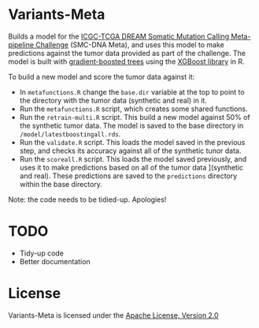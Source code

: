 # Variants-Meta

Builds a model for the [ICGC-TCGA DREAM Somatic Mutation Calling Meta-pipeline Challenge](https://www.synapse.org/#!Synapse:syn4588939/wiki/) 
(SMC-DNA Meta), and uses this model to make predictions against the tumor data provided as part of the challenge. The model is built with 
[gradient-boosted trees](http://xgboost.readthedocs.io/en/latest/model.html) using the [XGBoost library](http://xgboost.readthedocs.io/en/latest/) 
in R.

To build a new model and score the tumor data against it:

 * In `metafunctions.R` change the `base.dir` variable at the top to point to the directory with the tumor data (synthetic and real) in it.
 * Run the `metafunctions.R` script, which creates some shared functions.
 * Run the `retrain-multi.R` script. This build a new model against 50% of the synthetic tumor data. The model is saved to the base directory
   in `/model/latestboostingall.rds`.
 * Run the `validate.R` script. This loads the model saved in the previous step, and checks its accuracy against all of the synthetic tunor data.
 * Run the `scoreall.R` script. This loads the model saved previously, and uses it to make predictions based on all of the tumor data ](synthetic and real). These predictions are saved to the `predictions` directory within the base directory.

Note: the code needs to be tidied-up. Apologies!

# TODO

 * Tidy-up code
 * Better documentation

# License

Variants-Meta is licensed under the [Apache License, Version 2.0](LICENSE.md)



